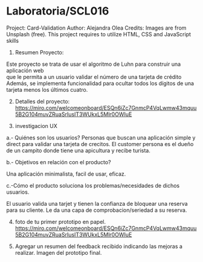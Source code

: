 # Laboratoria/SCL016
Project: Card-Validation 
Author: Alejandra Olea 
Credits: Images are from Unsplash (free).
This project requires to utilize HTML, CSS and JavaScript skills 

1. Resumen Proyecto:

Este proyecto se trata de usar el algoritmo de Luhn para construir una aplicación web  
que le permita a un usuario validar el número de una tarjeta de crédito
Además, se implementa funcionalidad para ocultar todos los dígitos de una tarjeta menos los últimos cuatro.

2. Detalles del proyecto:
https://miro.com/welcomeonboard/ESQn6iZc7GnmcP4VqLwmw43mquu5B2G104muvZRuaSrIusIT3WUkxL5Mlr0OWIuE


3. investigacion UX

a.- Quiénes son los usuarios?
Personas que buscan una aplicación simple y direct para validar una tarjeta de crecitos. El customer persona es el dueño de un campito donde tiene una apicultura y recibe turista.

b.- Objetivos en relación con el producto?

Una aplicación minimalista, facil de usar, eficaz.

c.-Cómo el producto soluciona los problemas/necesidades de dichos usuarios.

El usuario valida una tarjet y tienen la confianza de bloquear una reserva para su cliente.  Le da una capa de comprobacion/seriedad a su reserva.

4. foto de tu primer prototipo en papel.
https://miro.com/welcomeonboard/ESQn6iZc7GnmcP4VqLwmw43mquu5B2G104muvZRuaSrIusIT3WUkxL5Mlr0OWIuE


5. Agregar un resumen del feedback recibido indicando las mejoras a realizar.
Imagen del prototipo final.











         
    